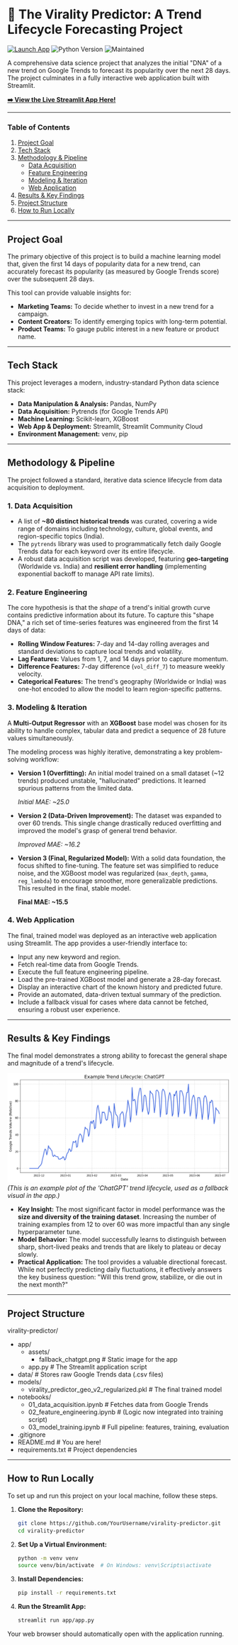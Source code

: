 # 🔮 The Virality Predictor: A Trend Lifecycle Forecasting Project

[![Launch App](https://img.shields.io/badge/Try%20It%20Out-Click%20Here-brightgreen?style=for-the-badge&logo=streamlit)](https://virality-predictor-5swhoynzhu78i6xk7qjtmv.streamlit.app/)
![Python Version](https://img.shields.io/badge/Python-3.9+-blue?style=for-the-badge&logo=python)
![Maintained](https://img.shields.io/badge/Maintained%3F-Yes-green.svg?style=for-the-badge)

A comprehensive data science project that analyzes the initial "DNA" of a new trend on Google Trends to forecast its popularity over the next 28 days. The project culminates in a fully interactive web application built with Streamlit.

**[➡️ View the Live Streamlit App Here!]([https://your-app-url.streamlit.app/](https://virality-predictor-5swhoynzhu78i6xk7qjtmv.streamlit.app/))** 


---

### Table of Contents
1. [Project Goal](#project-goal)
2. [Tech Stack](#tech-stack)
3. [Methodology & Pipeline](#methodology--pipeline)
    - [Data Acquisition](#1-data-acquisition)
    - [Feature Engineering](#2-feature-engineering)
    - [Modeling & Iteration](#3-modeling--iteration)
    - [Web Application](#4-web-application)
4. [Results & Key Findings](#results--key-findings)
5. [Project Structure](#project-structure)
6. [How to Run Locally](#how-to-run-locally)

---

## Project Goal

The primary objective of this project is to build a machine learning model that, given the first 14 days of popularity data for a new trend, can accurately forecast its popularity (as measured by Google Trends score) over the subsequent 28 days.

This tool can provide valuable insights for:
*   **Marketing Teams:** To decide whether to invest in a new trend for a campaign.
*   **Content Creators:** To identify emerging topics with long-term potential.
*   **Product Teams:** To gauge public interest in a new feature or product name.

---

## Tech Stack

This project leverages a modern, industry-standard Python data science stack:

*   **Data Manipulation & Analysis:** Pandas, NumPy
*   **Data Acquisition:** Pytrends (for Google Trends API)
*   **Machine Learning:** Scikit-learn, XGBoost
*   **Web App & Deployment:** Streamlit, Streamlit Community Cloud
*   **Environment Management:** venv, pip

---

## Methodology & Pipeline

The project followed a standard, iterative data science lifecycle from data acquisition to deployment.

### 1. Data Acquisition

*   A list of **~80 distinct historical trends** was curated, covering a wide range of domains including technology, culture, global events, and region-specific topics (India).
*   The `pytrends` library was used to programmatically fetch daily Google Trends data for each keyword over its entire lifecycle.
*   A robust data acquisition script was developed, featuring **geo-targeting** (Worldwide vs. India) and **resilient error handling** (implementing exponential backoff to manage API rate limits).

### 2. Feature Engineering

The core hypothesis is that the *shape* of a trend's initial growth curve contains predictive information about its future. To capture this "shape DNA," a rich set of time-series features was engineered from the first 14 days of data:

*   **Rolling Window Features:** 7-day and 14-day rolling averages and standard deviations to capture local trends and volatility.
*   **Lag Features:** Values from 1, 7, and 14 days prior to capture momentum.
*   **Difference Features:** 7-day difference (`vol_diff_7`) to measure weekly velocity.
*   **Categorical Features:** The trend's geography (Worldwide or India) was one-hot encoded to allow the model to learn region-specific patterns.

### 3. Modeling & Iteration

A **Multi-Output Regressor** with an **XGBoost** base model was chosen for its ability to handle complex, tabular data and predict a sequence of 28 future values simultaneously.

The modeling process was highly iterative, demonstrating a key problem-solving workflow:

*   **Version 1 (Overfitting):** An initial model trained on a small dataset (~12 trends) produced unstable, "hallucinated" predictions. It learned spurious patterns from the limited data.

    *Initial MAE: ~25.0*

*   **Version 2 (Data-Driven Improvement):** The dataset was expanded to over 60 trends. This single change drastically reduced overfitting and improved the model's grasp of general trend behavior.

    *Improved MAE: ~16.2*

*   **Version 3 (Final, Regularized Model):** With a solid data foundation, the focus shifted to fine-tuning. The feature set was simplified to reduce noise, and the XGBoost model was regularized (`max_depth`, `gamma`, `reg_lambda`) to encourage smoother, more generalizable predictions. This resulted in the final, stable model.

    **Final MAE: ~15.5**

### 4. Web Application

The final, trained model was deployed as an interactive web application using Streamlit. The app provides a user-friendly interface to:
*   Input any new keyword and region.
*   Fetch real-time data from Google Trends.
*   Execute the full feature engineering pipeline.
*   Load the pre-trained XGBoost model and generate a 28-day forecast.
*   Display an interactive chart of the known history and predicted future.
*   Provide an automated, data-driven textual summary of the prediction.
*   Include a fallback visual for cases where data cannot be fetched, ensuring a robust user experience.

---

## Results & Key Findings

The final model demonstrates a strong ability to forecast the general shape and magnitude of a trend's lifecycle.

![Final Model Prediction Example](app/assets/fallback_chatgpt.png)
*(This is an example plot of the 'ChatGPT' trend lifecycle, used as a fallback visual in the app.)*

*   **Key Insight:** The most significant factor in model performance was the **size and diversity of the training dataset**. Increasing the number of training examples from 12 to over 60 was more impactful than any single hyperparameter tune.
*   **Model Behavior:** The model successfully learns to distinguish between sharp, short-lived peaks and trends that are likely to plateau or decay slowly.
*   **Practical Application:** The tool provides a valuable directional forecast. While not perfectly predicting daily fluctuations, it effectively answers the key business question: "Will this trend grow, stabilize, or die out in the next month?"

---

## Project Structure

virality-predictor/
 - app/
   - assets/
     - fallback_chatgpt.png # Static image for the app
   - app.py # The Streamlit application script
 - data/ # Stores raw Google Trends data (.csv files)
 - models/
   - virality_predictor_geo_v2_regularized.pkl # The final trained model
 - notebooks/
   - 01_data_acquisition.ipynb # Fetches data from Google Trends
   - 02_feature_engineering.ipynb # (Logic now integrated into training script)
   - 03_model_training.ipynb # Full pipeline: features, training, evaluation
 - .gitignore
 - README.md # You are here!
 - requirements.txt # Project dependencies



---

## How to Run Locally

To set up and run this project on your local machine, follow these steps.

1.  **Clone the Repository:**
    ```bash
    git clone https://github.com/YourUsername/virality-predictor.git
    cd virality-predictor
    ```

2.  **Set Up a Virtual Environment:**
    ```bash
    python -m venv venv
    source venv/bin/activate  # On Windows: venv\Scripts\activate
    ```

3.  **Install Dependencies:**
    ```bash
    pip install -r requirements.txt
    ```

4.  **Run the Streamlit App:**
    ```bash
    streamlit run app/app.py
    ```

Your web browser should automatically open with the application running.
